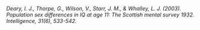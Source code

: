 *Deary, I. J., Thorpe, G., Wilson, V., Starr, J. M., & Whalley, L. J.
(2003). Population sex differences in IQ at age 11: The Scottish mental
survey 1932. Intelligence, 31(6), 533-542.*

 

 